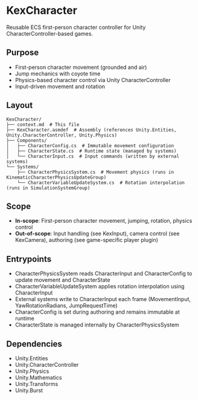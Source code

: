 # KexCharacter

Reusable ECS first-person character controller for Unity CharacterController-based games.

## Purpose

- First-person character movement (grounded and air)
- Jump mechanics with coyote time
- Physics-based character control via Unity CharacterController
- Input-driven movement and rotation

## Layout

```
KexCharacter/
├── context.md  # This file
├── KexCharacter.asmdef  # Assembly (references Unity.Entities, Unity.CharacterController, Unity.Physics)
├── Components/
│   ├── CharacterConfig.cs  # Immutable movement configuration
│   ├── CharacterState.cs  # Runtime state (managed by systems)
│   └── CharacterInput.cs  # Input commands (written by external systems)
└── Systems/
    ├── CharacterPhysicsSystem.cs  # Movement physics (runs in KinematicCharacterPhysicsUpdateGroup)
    └── CharacterVariableUpdateSystem.cs  # Rotation interpolation (runs in SimulationSystemGroup)
```

## Scope

- **In-scope**: First-person character movement, jumping, rotation, physics control
- **Out-of-scope**: Input handling (see KexInput), camera control (see KexCamera), authoring (see game-specific player plugin)

## Entrypoints

- CharacterPhysicsSystem reads CharacterInput and CharacterConfig to update movement and CharacterState
- CharacterVariableUpdateSystem applies rotation interpolation using CharacterInput
- External systems write to CharacterInput each frame (MovementInput, YawRotationRadians, JumpRequestTime)
- CharacterConfig is set during authoring and remains immutable at runtime
- CharacterState is managed internally by CharacterPhysicsSystem

## Dependencies

- Unity.Entities
- Unity.CharacterController
- Unity.Physics
- Unity.Mathematics
- Unity.Transforms
- Unity.Burst
